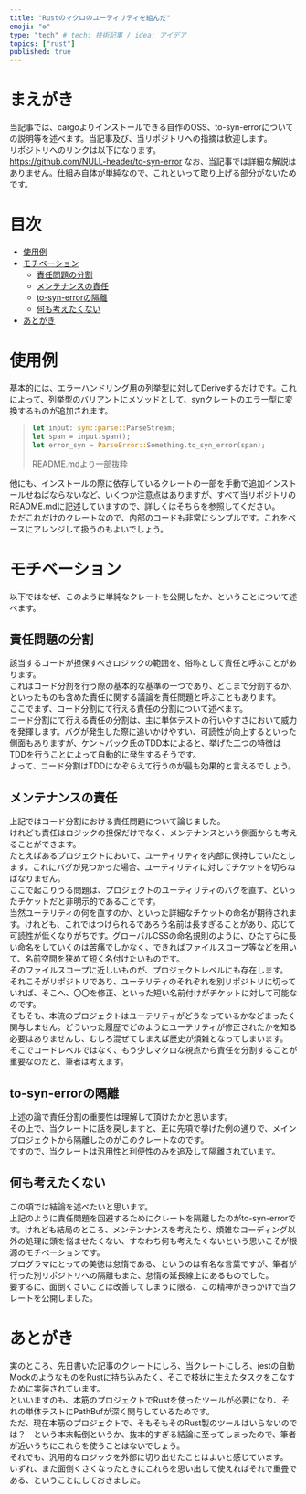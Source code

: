 ```yaml
---
title: "Rustのマクロのユーティリティを組んだ"
emoji: "⚙"
type: "tech" # tech: 技術記事 / idea: アイデア
topics: ["rust"]
published: true
---
```


# まえがき

当記事では、cargoよりインストールできる自作のOSS、to-syn-errorについての説明等を述べます。当記事及び、当リポジトリへの指摘は歓迎します。  
リポジトリへのリンクは以下になります。  
https://github.com/NULL-header/to-syn-error
なお、当記事では詳細な解説はありません。仕組み自体が単純なので、これといって取り上げる部分がないためです。  

# 目次

<!-- vim-markdown-toc GFM -->

* [使用例](#使用例)
* [モチベーション](#モチベーション)
  * [責任問題の分割](#責任問題の分割)
  * [メンテナンスの責任](#メンテナンスの責任)
  * [to-syn-errorの隔離](#to-syn-errorの隔離)
  * [何も考えたくない](#何も考えたくない)
* [あとがき](#あとがき)

<!-- vim-markdown-toc -->

# 使用例

基本的には、エラーハンドリング用の列挙型に対してDeriveするだけです。これによって、列挙型のバリアントにメソッドとして、synクレートのエラー型に変換するものが追加されます。  

> ```rust
> let input: syn::parse::ParseStream;
> let span = input.span();
> let error_syn = ParseError::Something.to_syn_error(span);
> ```
>
> README.mdより一部抜粋

他にも、インストールの際に依存しているクレートの一部を手動で追加インストールせねばならないなど、いくつか注意点はありますが、すべて当リポジトリのREADME.mdに記述していますので、詳しくはそちらを参照してください。  
ただこれだけのクレートなので、内部のコードも非常にシンプルです。これをベースにアレンジして扱うのもよいでしょう。  

# モチベーション

以下ではなぜ、このように単純なクレートを公開したか、ということについて述べます。  

## 責任問題の分割

該当するコードが担保すべきロジックの範囲を、俗称として責任と呼ぶことがあります。  
これはコード分割を行う際の基本的な基準の一つであり、どこまで分割するか、といったものも含めた責任に関する議論を責任問題と呼ぶこともあります。  
ここでまず、コード分割にて行える責任の分割について述べます。  
コード分割にて行える責任の分割は、主に単体テストの行いやすさにおいて威力を発揮します。バグが発生した際に追いかけやすい、可読性が向上するといった側面もありますが、ケントバック氏のTDD本によると、挙げた二つの特徴はTDDを行うことによって自動的に発生するそうです。  
よって、コード分割はTDDになぞらえて行うのが最も効果的と言えるでしょう。  

## メンテナンスの責任

上記ではコード分割における責任問題について論じました。  
けれども責任はロジックの担保だけでなく、メンテナンスという側面からも考えることができます。  
たとえばあるプロジェクトにおいて、ユーティリティを内部に保持していたとします。これにバグが見つかった場合、ユーティリティに対してチケットを切らねばなりません。  
ここで起こりうる問題は、プロジェクトのユーティリティのバグを直す、といったチケットだと非明示的であることです。  
当然ユーテリティの何を直すのか、といった詳細なチケットの命名が期待されます。けれども、これではつけられるであろう名前は長すぎることがあり、応じて可読性が低くなりがちです。グローバルCSSの命名規則のように、ひたすらに長い命名をしていくのは苦痛でしかなく、できればファイルスコープ等などを用いて、名前空間を狭めて短く名付けたいものです。  
そのファイルスコープに近しいものが、プロジェクトレベルにも存在します。  
それこそがリポジトリであり、ユーテリティのそれぞれを別リポジトリに切っていれば、そこへ、〇〇を修正、といった短い名前付けがチケットに対して可能なのです。  
そもそも、本流のプロジェクトはユーテリティがどうなっているかなどまったく関与しません。どういった履歴でどのようにユーテリティが修正されたかを知る必要はありませんし、むしろ混ぜてしまえば歴史が煩雑となってしまいます。  
そこでコードレベルではなく、もう少しマクロな視点から責任を分割することが重要なのだと、筆者は考えます。  

## to-syn-errorの隔離

上述の論で責任分割の重要性は理解して頂けたかと思います。  
その上で、当クレートに話を戻しますと、正に先項で挙げた例の通りで、メインプロジェクトから隔離したのがこのクレートなのです。  
ですので、当クレートは汎用性と利便性のみを追及して隔離されています。  

## 何も考えたくない

この項では結論を述べたいと思います。  
上記のように責任問題を回避するためにクレートを隔離したのがto-syn-errorです。けれども結局のところ、メンテンナンスを考えたり、煩雑なコーディング以外の処理に頭を悩ませたくない、すなわち何も考えたくないという思いこそが根源のモチベーションです。  
プログラマにとっての美徳は怠惰である、というのは有名な言葉ですが、筆者が行った別リポジトリへの隔離もまた、怠惰の延長線上にあるものでした。  
要するに、面倒くさいことは改善してしまうに限る、この精神がきっかけで当クレートを公開しました。  

# あとがき

実のところ、先日書いた記事のクレートにしろ、当クレートにしろ、jestの自動MockのようなものをRustに持ち込みたく、そこで枝状に生えたタスクをこなすために実装されています。  
といいますのも、本筋のプロジェクトでRustを使ったツールが必要になり、それの単体テストにPathBufが深く関与しているためです。  
ただ、現在本筋のプロジェクトで、そもそもそのRust製のツールはいらないのでは？　という本末転倒というか、抜本的すぎる結論に至ってしまったので、筆者が近いうちにこれらを使うことはないでしょう。  
それでも、汎用的なロジックを外部に切り出せたことはよいと感じています。  
いずれ、また面倒くさくなったときにこれらを思い出して使えればそれで重畳である、ということにしておきました。  
